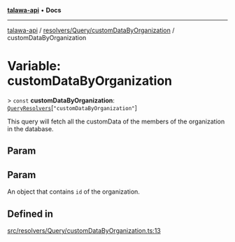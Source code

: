 [**talawa-api**](../../../../README.md) • **Docs**

***

[talawa-api](../../../../modules.md) / [resolvers/Query/customDataByOrganization](../README.md) / customDataByOrganization

# Variable: customDataByOrganization

\> `const` **customDataByOrganization**: [`QueryResolvers`](../../../../types/generatedGraphQLTypes/type-aliases/QueryResolvers.md)\[`"customDataByOrganization"`\]

This query will fetch all the customData of the members of the organization in the database.

## Param

## Param

An object that contains `id` of the organization.

## Defined in

[src/resolvers/Query/customDataByOrganization.ts:13](https://github.com/PalisadoesFoundation/talawa-api/blob/fb5076f344cd74d4e51c692cbc70fc337bf1ac39/src/resolvers/Query/customDataByOrganization.ts#L13)
